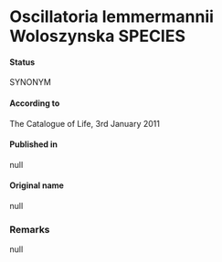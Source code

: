 # Oscillatoria lemmermannii Woloszynska SPECIES

#### Status
SYNONYM

#### According to
The Catalogue of Life, 3rd January 2011

#### Published in
null

#### Original name
null

### Remarks
null